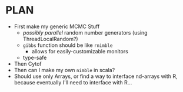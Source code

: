 # PLAN

- First make my generic MCMC Stuff
    - *possibly parallel* random number generators (using ThreadLocalRandom?)
    - `gibbs` function should be like `rnimble`
        - allows for easily-customizable monitors
    - type-safe
- Then Cytof
- Then can I make my own `nimble` in scala?
- Should use only Arrays, or find a way to interface nd-arrays with R, because
  eventually I'll need to interface with R...
